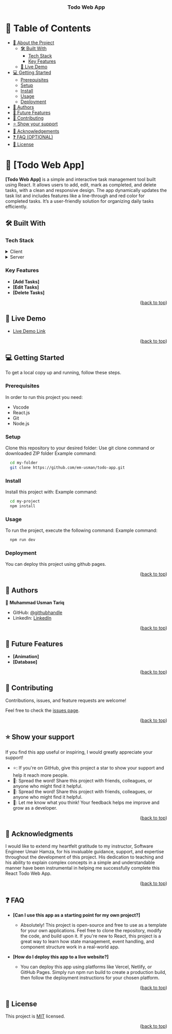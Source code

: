 <a name="readme-top"></a>

<div align="center">
  <h3><b>Todo Web App</b></h3>
</div>

<!-- TABLE OF CONTENTS -->

# 📗 Table of Contents

- [📖 About the Project](#about-project)
  - [🛠 Built With](#built-with)
    - [Tech Stack](#tech-stack)
    - [Key Features](#key-features)
  - [🚀 Live Demo](#live-demo)
- [💻 Getting Started](#getting-started)
  - [Prerequisites](#prerequisites)
  - [Setup](#setup)
  - [Install](#install)
  - [Usage](#usage)
  - [Deployment](#deployment)
- [👥 Authors](#authors)
- [🔭 Future Features](#future-features)
- [🤝 Contributing](#contributing)
- [⭐️ Show your support](#support)
- [🙏 Acknowledgements](#acknowledgements)
- [❓ FAQ (OPTIONAL)](#faq)
- [📝 License](#license)

<!-- PROJECT DESCRIPTION -->

# 📖 [Todo Web App] <a name="about-project"></a>

**[Todo Web App]** is a simple and interactive task management tool built using React. It allows users to add, edit, mark as completed, and delete tasks, with a clean and responsive design. The app dynamically updates the task list and includes features like a line-through and red color for completed tasks. It’s a user-friendly solution for organizing daily tasks efficiently.

## 🛠 Built With <a name="built-with"></a>

### Tech Stack <a name="tech-stack"></a>

<details>
  <summary>Client</summary>
  <ul>
  <li><a href="https://code.visualstudio.com/">Vscode</a></li>
    <li><a href="https://reactjs.org/">React.js</a></li>
      <li><a href="https://git-scm.com/downloads">Git</a></li>
        <li><a href="https://nodejs.org/en/download">Node.js</a></li>
  </ul>
</details>

<details>
  <summary>Server</summary>
  <ul>
    <li><a href="https://github.com/">Github</a></li>
  </ul>
</details>

<!-- Features -->

### Key Features <a name="key-features"></a>

- **[Add Tasks]**
- **[Edit Tasks]**
- **[Delete Tasks]**

<p align="right">(<a href="#readme-top">back to top</a>)</p>

<!-- LIVE DEMO -->

## 🚀 Live Demo <a name="live-demo"></a>

- [Live Demo Link](https://todo-web-app-v1.netlify.app)

<p align="right">(<a href="#readme-top">back to top</a>)</p>

<!-- GETTING STARTED -->

## 💻 Getting Started <a name="getting-started"></a>

To get a local copy up and running, follow these steps.

### Prerequisites

In order to run this project you need:
- Vscode
- React.js
- Git
- Node.js

### Setup

Clone this repository to your desired folder:  Use git clone command or downloaded ZIP folder Example command:

```sh
  cd my-folder
  git clone https://github.com/em-usman/todo-app.git
```

### Install

Install this project with: Example command:

```sh
  cd my-project
  npm install
```

### Usage

To run the project, execute the following command: Example command:

```sh
  npm run dev
```

### Deployment

You can deploy this project using github pages.

<p align="right">(<a href="#readme-top">back to top</a>)</p>

<!-- AUTHORS -->

## 👥 Authors <a name="authors"></a>


👤 **Muhammad Usman Tariq**

- GitHub: [@githubhandle](https://github.com/em-usman)
- LinkedIn: [LinkedIn](https://www.linkedin.com/in/osman-tariq-8a7543266/)

<p align="right">(<a href="#readme-top">back to top</a>)</p>

<!-- FUTURE FEATURES -->

## 🔭 Future Features <a name="future-features"></a>

- **[Animation]**
- **[Database]**

<p align="right">(<a href="#readme-top">back to top</a>)</p>

<!-- CONTRIBUTING -->

## 🤝 Contributing <a name="contributing"></a>

Contributions, issues, and feature requests are welcome!

Feel free to check the [issues page](https://github.com/em-usman/todo-app/issues).

<p align="right">(<a href="#readme-top">back to top</a>)</p>

<!-- SUPPORT -->

## ⭐️ Show your support <a name="support"></a>
 If you find this app useful or inspiring, I would greatly appreciate your support!
 - ⭐: If you're on GitHub, give this project a star to show your support and help it reach more people.
 - 📢: Spread the word! Share this project with friends, colleagues, or anyone who might find it helpful.
 - 📢: Spread the word! Share this project with friends, colleagues, or anyone who might find it helpful.
 - 📝: Let me know what you think! Your feedback helps me improve and grow as a developer.

<p align="right">(<a href="#readme-top">back to top</a>)</p>

<!-- ACKNOWLEDGEMENTS -->

## 🙏 Acknowledgments <a name="acknowledgements"></a>
I would like to extend my heartfelt gratitude to my instructor, Software Engineer Umair Hamza, for his invaluable guidance, support, and expertise throughout the development of this project. His dedication to teaching and his ability to explain complex concepts in a simple and understandable manner have been instrumental in helping me successfully complete this React Todo Web App.

<p align="right">(<a href="#readme-top">back to top</a>)</p>

<!-- FAQ (optional) -->

## ❓ FAQ <a name="faq"></a>

- **[Can I use this app as a starting point for my own project?]**

  - Absolutely! This project is open-source and free to use as a template for your own applications. Feel free to clone the repository, modify the code, and build upon it. If you're new to React, this project is a great way to learn how state management, event handling, and component structure work in a real-world app.

- **[How do I deploy this app to a live website?]**

  - You can deploy this app using platforms like Vercel, Netlify, or GitHub Pages. Simply run npm run build to create a production build, then follow the deployment instructions for your chosen platform.

<p align="right">(<a href="#readme-top">back to top</a>)</p>

<!-- LICENSE -->

## 📝 License <a name="license"></a>

This project is [MIT](./LICENSE.md) licensed.
<p align="right">(<a href="#readme-top">back to top</a>)</p>

